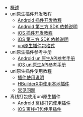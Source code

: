 * [概述](README.md)
* uni原生插件开发教程
  * [Android 插件开发教程](course/android.md) 
  * [Android 第三方 SDK 依赖说明](/AppDocs/usemodule/androidModuleConfig/android_Library.md)
  * [iOS 插件开发教程](course/ios.md)
  * [iOS 第三方 SDK 依赖说明](/AppDocs/usemodule/iOSModuleConfig/dependentLibrary.md)
  * [uni原生插件包格式](course/package.md) 
* uni原生插件参考手册
  * [Android uni原生API参考手册](API/android.md)
  * [iOS uni原生API参考手册](API/ios.md)
* uni原生插件使用教程
  * [插件使用说明](use/use.md)
  * [HBuilderX中使用本地插件](use/use_local_plugin.md)
  * [常见问题](use/faq.md)
* 离线打包使用uni原生插件
  * [Android 离线打包使用插件](offline_package/android.md) 
  * [iOS 离线打包使用插件](offline_package/ios.md) 